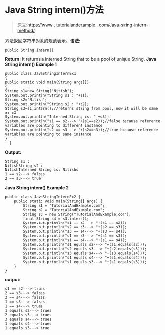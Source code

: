 # Java String intern()方法

> 原文:[https://www . tutorialandexample . com/Java-string-intern-method/](https://www.tutorialandexample.com/java-string-intern-method/)

方法返回字符串对象的规范表示。**语法:**

```
public String intern()
```

**Return:** It returns a interned String that to be a pool of unique String. **Java String intern() Example 1**

```
public class JavaStringInternEx1
{ 
public static void main(String args[])
{ 
String s1=new String("Nitish");
System.out.println("String s1 : "+s1);
String s2="Nitish";
System.out.println("String s2 : "+s2);
String s3=s1.intern();//returns string from pool, now it will be same as s2 
System.out.println("Interned String is: " +s3);
System.out.println("s1 == s2---> "+(s1==s2));//false because reference variables are pointing to different instance 
System.out.println("s2 == s3---> "+(s2==s3));//true because reference variables are pointing to same instance 
}
  }
```

**Output:**

```
String s1 : 
NitishString s2 :
NitishInterned String is: Nitishs
1 == s2---> falses
2 == s3---> true
```

**Java String intern() Example 2**

```
public class JavaStringInternEx2 {
    public static void main(String[] args) {
        String s1 = "TutorialAndExample.com";
        String s2 = "TutorialAndExample.com";
        String s3 = new String("TutorialAndExample.com");
        final String s4 = s3.intern();
        System.out.println("s1 == s2---> "+(s1 == s2));
        System.out.println("s2 == s3---> "+(s2 == s3));
        System.out.println("s3 == s4---> "+(s3 == s4));
        System.out.println("s1 == s3---> "+(s1 == s3));
        System.out.println("s1 == s4---> "+(s1 == s4));
        System.out.println("s1 equals s2---> "+(s1.equals(s2)));
        System.out.println("s2 equals s3---> "+(s2.equals(s3)));
        System.out.println("s3 equals s4---> "+(s3.equals(s4)));
        System.out.println("s1 equals s4---> "+(s1.equals(s4)));
        System.out.println("s1 equals s3---> "+(s1.equals(s3)));
    }
}
```

**output:**

```
s1 == s2---> trues
2 == s3---> falses
3 == s4---> falses
1 == s3---> falses
1 == s4---> trues
1 equals s2---> trues
2 equals s3---> trues
3 equals s4---> trues
1 equals s4---> trues
1 equals s3---> true
```